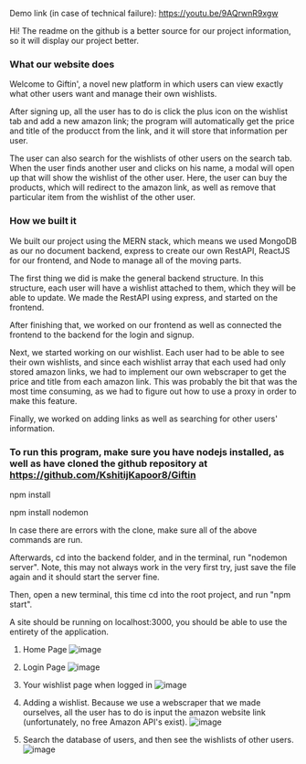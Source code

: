 Demo link (in case of technical failure):  https://youtu.be/9AQrwnR9xgw

Hi! The readme on the github is a better source for our project information, so it will display our project better.

### What our website does

Welcome to Giftin', a novel new platform in which users can view exactly what other users want and manage their own wishlists.

After signing up, all the user has to do is click the plus icon on the wishlist tab and add a new amazon link; the program will automatically get the price and title of the producct from the link, and it will store that information per user. 

The user can also search for the wishlists of other users on the search tab. When the user finds another user and clicks on his name, a modal will open up that will show the wishlist of the other user. Here, the user can buy the products, which will redirect to the amazon link, as well as remove that particular item from the wishlist of the other user.

### How we built it

We built our project using the MERN stack, which means we used MongoDB as our no document backend, express to create our own RestAPI, ReactJS for our frontend, and Node to manage all of the moving parts.

The first thing we did is make the general backend structure. In this structure, each user will have a wishlist attached to them, which they will be able to update. We made the RestAPI using express, and started on the frontend.

After finishing that, we worked on our frontend as well as connected the frontend to the backend for the login and signup.

Next, we started working on our wishlist. Each user had to be able to see their own wishlists, and since each wishlist array that each used had only stored amazon links, we had to implement our own webscraper to get the price and title from each amazon link. This was probably the bit that was the most time consuming, as we had to figure out how to use a proxy in order to make this feature.

Finally, we worked on adding links as well as searching for other users' information.

### To run this program, make sure you have nodejs installed, as well as have cloned the github repository at https://github.com/KshitijKapoor8/Giftin

npm install

npm install nodemon

In case there are errors with the clone, make sure all of the above commands are run.

Afterwards, cd into the backend folder, and in the terminal, run "nodemon server". Note, this may not always work in the very first try, just save the file again and it should start the server fine.

Then, open a new terminal, this time cd into the root project, and run "npm start".

A site should be running on localhost:3000, you should be able to use the entirety of the application.


1. Home Page
![image](https://user-images.githubusercontent.com/51217487/103327607-dc444980-4a1a-11eb-863c-5bd4255e7e88.png)

2. Login Page
![image](https://user-images.githubusercontent.com/51217487/103327624-efefb000-4a1a-11eb-902a-8eb5a6a035c6.png)

3. Your wishlist page when logged in
![image](https://user-images.githubusercontent.com/51217487/103327655-10b80580-4a1b-11eb-9ffc-0ca8f38bf0ce.png)

4. Adding a wishlist. Because we use a webscraper that we made ourselves, all the user has to do is input the amazon website link (unfortunately, no free Amazon API's exist).
![image](https://user-images.githubusercontent.com/51217487/103327667-24fc0280-4a1b-11eb-89c4-e397942c3cd0.png)

5. Search the database of users, and then see the wishlists of other users.
![image](https://user-images.githubusercontent.com/51217487/103327713-4e1c9300-4a1b-11eb-911c-18bd553b9185.png)
